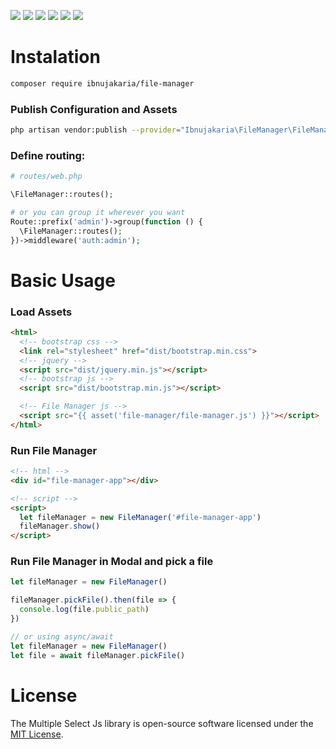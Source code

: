 ![](https://img.shields.io/packagist/v/ibnujakaria/file-manager)
![](https://img.shields.io/packagist/dm/ibnujakaria/file-manager)
![](https://img.shields.io/packagist/php-v/ibnujakaria/file-manager)
![](https://img.shields.io/github/issues/ibnujakaria/file-manager)
![](https://img.shields.io/github/license/ibnujakaria/file-manager)
![](https://img.shields.io/github/stars/ibnujakaria/file-manager?style=social)

# Instalation

```bash
composer require ibnujakaria/file-manager
```

### Publish Configuration and Assets

```bash
php artisan vendor:publish --provider="Ibnujakaria\FileManager\FileManagerServiceProvider"
```

### Define routing:

```php
# routes/web.php

\FileManager::routes();

# or you can group it wherever you want
Route::prefix('admin')->group(function () {
  \FileManager::routes();
})->middleware('auth:admin');
```

# Basic Usage

### Load Assets

```html
<html>
  <!-- bootstrap css -->
  <link rel="stylesheet" href="dist/bootstrap.min.css">
  <!-- jquery -->
  <script src="dist/jquery.min.js"></script>
  <!-- bootstrap js -->
  <script src="dist/bootstrap.min.js"></script>

  <!-- File Manager js -->
  <script src="{{ asset('file-manager/file-manager.js') }}"></script>
</html>
```

### Run File Manager
```html
<!-- html -->
<div id="file-manager-app"></div>

<!-- script -->
<script>
  let fileManager = new FileManager('#file-manager-app')
  fileManager.show()
</script>
```

### Run File Manager in Modal and pick a file

```js
let fileManager = new FileManager()

fileManager.pickFile().then(file => {
  console.log(file.public_path)
})

// or using async/await
let fileManager = new FileManager()
let file = await fileManager.pickFile()
```

# License
The Multiple Select Js library is open-source software licensed under the [MIT License](https://opensource.org/licenses/MIT).
